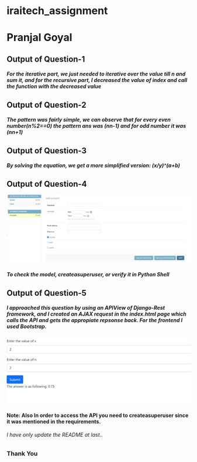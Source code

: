 # iraitech_assignment
# Pranjal Goyal

## Output of Question-1
##### For the iterative part, we just needed to iterative over the value till n and sum it, and for the recursive part, I decreased the value of index and call the function with the decreased value

## Output of Question-2
##### The pattern was fairly simple, we can observe that for every even number(n%2==0) the pattern ans was (n*n-1) and for odd number it was (n*n+1)


## Output of Question-3
##### By solving the equation, we get a more simplified version: (x/y)^(a+b)


## Output of Question-4
![alt text](Question4.JPG)
##### To check the model, createasuperuser, or verify it in Python Shell

## Output of Question-5
##### I approached this question by using an APIView of Django-Rest framework, and I created an AJAX request in the index.html page which calls the API and gets the appropiate repsonse back. For the frontend I used Bootstrap.
![alt text](Question_5.JPG)
#### Note: Also In order to access the API you need to createasuperuser since it was mentioned in the requirements.
###### I have only update the README at last..
### Thank You